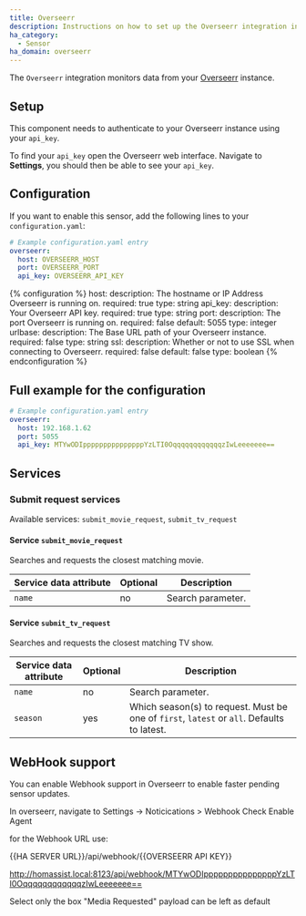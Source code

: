 ```yaml
---
title: Overseerr
description: Instructions on how to set up the Overseerr integration in Home Assistant.
ha_category:
  - Sensor
ha_domain: overseerr
---
```


The `Overseerr` integration monitors data from your [Overseerr](https://overseerr.dev) instance.

## Setup

This component needs to authenticate to your Overseerr instance using your `api_key`.

To find your `api_key` open the Overseerr web interface. Navigate to **Settings**, you should then be able to see your `api_key`.


## Configuration

If you want to enable this sensor, add the following lines to your `configuration.yaml`:

```yaml
# Example configuration.yaml entry
overseerr:
  host: OVERSEERR_HOST
  port: OVERSEERR_PORT
  api_key: OVERSEERR_API_KEY
```

{% configuration %}
host:
  description: The hostname or IP Address Overseerr is running on.
  required: true
  type: string
api_key:
  description: Your Overseerr API key. 
  required: true
  type: string
port:
  description: The port Overseerr is running on.
  required: false
  default: 5055
  type: integer
urlbase:
  description: The Base URL path of your Overseerr instance.
  required: false
  type: string
ssl:
  description: Whether or not to use SSL when connecting to Overseerr.
  required: false
  default: false
  type: boolean
{% endconfiguration %}

## Full example for the configuration

```yaml
# Example configuration.yaml entry
overseerr:
  host: 192.168.1.62
  port: 5055
  api_key: MTYwODIpppppppppppppppYzLTI0OqqqqqqqqqqqqzIwLeeeeeee==
```

## Services

### Submit request services

Available services: `submit_movie_request`, `submit_tv_request`

#### Service `submit_movie_request`

Searches and requests the closest matching movie.

| Service data attribute | Optional | Description                                      |
| ---------------------- | -------- | ------------------------------------------------ |
| `name`                 |      no  | Search parameter.                                |                          |

#### Service `submit_tv_request`

Searches and requests the closest matching TV show.

| Service data attribute | Optional | Description                                                                                   |
|------------------------|----------|-----------------------------------------------------------------------------------------------|
| `name`                 |       no | Search parameter.                                                                             |
| `season`               |      yes | Which season(s) to request. Must be one of `first`, `latest` or `all`. Defaults to latest.    |

## WebHook support

You can enable Webhook support in Overseerr to enable faster pending sensor updates.

In overseerr, navigate to Settings -> Noticications > Webhook
Check Enable Agent

for the Webhook URL use:

{{HA SERVER URL}}/api/webhook/{{OVERSEERR API KEY}}

http://homassist.local:8123/api/webhook/MTYwODIpppppppppppppppYzLTI0OqqqqqqqqqqqqzIwLeeeeeee==

Select only the box "Media Requested"
payload can be left as default


